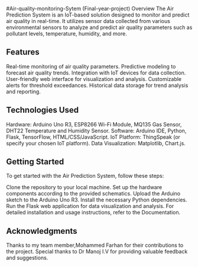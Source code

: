 #Air-quality-monitoring-Sytem (Final-year-project)
Overview
The Air Prediction System is an IoT-based solution designed to monitor and predict air quality in real-time. It utilizes sensor data collected from various environmental sensors to analyze and predict air quality parameters such as pollutant levels, temperature, humidity, and more.

## Features
Real-time monitoring of air quality parameters.
Predictive modeling to forecast air quality trends.
Integration with IoT devices for data collection.
User-friendly web interface for visualization and analysis.
Customizable alerts for threshold exceedances.
Historical data storage for trend analysis and reporting.

## Technologies Used
Hardware: Arduino Uno R3, ESP8266 Wi-Fi Module, MQ135 Gas Sensor, DHT22 Temperature and Humidity Sensor.
Software: Arduino IDE, Python, Flask, TensorFlow, HTML/CSS/JavaScript.
IoT Platform: ThingSpeak (or specify your chosen IoT platform).
Data Visualization: Matplotlib, Chart.js.

## Getting Started
To get started with the Air Prediction System, follow these steps:

Clone the repository to your local machine.
Set up the hardware components according to the provided schematics.
Upload the Arduino sketch to the Arduino Uno R3.
Install the necessary Python dependencies.
Run the Flask web application for data visualization and analysis.
For detailed installation and usage instructions, refer to the Documentation.

## Acknowledgments
Thanks to my team member,Mohammed Farhan for their contributions to the project.
Special thanks to Dr Manoj I.V for providing valuable feedback and suggestions.
